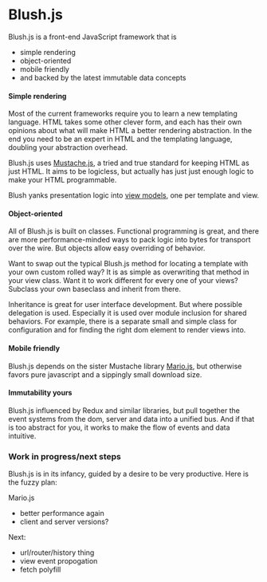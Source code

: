 # Blush.js

Blush.js is a front-end JavaScript framework that is

* simple rendering
* object-oriented
* mobile friendly
* and backed by the latest immutable data concepts

#### Simple rendering

Most of the current frameworks require you to learn a new templating
language. HTML takes some other clever form, and each has their own
opinions about what will make HTML a better rendering abstraction. In
the end you need to be an expert in HTML and the templating language,
doubling your abstraction overhead.

Blush.js uses [Mustache.js](https://github.com/janl/mustache.js/), a
tried and true standard for keeping HTML as just HTML. It aims to be
logicless, but actually has just just enough logic to make your HTML
programmable.

Blush yanks presentation logic into [view models](https://en.wikipedia.org/wiki/Model%E2%80%93view%E2%80%93viewmodel), one per template and view.

#### Object-oriented

All of Blush.js is built on classes. Functional programming is great,
and there are more performance-minded ways to pack logic into bytes for
transport over the wire. But objects allow easy overriding of behavior.

Want to swap out the typical Blush.js method for locating a template with your
own custom rolled way? It is as simple as overwriting that method in
your view class. Want it to work different for every one of your views?
Subclass your own baseclass and inherit from there.

Inheritance is great for user interface development. But where possible
delegation is used. Especially it is used over module inclusion for shared
behaviors. For example, there is a separate small and simple class for
configuration and for finding the right dom element to render views
into.

#### Mobile friendly

Blush.js depends on the sister Mustache library
[Mario.js](https://github.com/baccigalupi/mario.js), but otherwise
favors pure javascript and a sippingly small download size.

#### Immutability yours

Blush.js influenced by Redux and similar libraries, but pull together
the event systems from the dom, server and data into a unified bus. And
if that is too abstract for you, it works to make the flow of events and
data intuitive.

### Work in progress/next steps

Blush.js is in its infancy, guided by a desire to be very productive.
Here is the fuzzy plan:

Mario.js
* better performance again
* client and server versions?

Next:
* url/router/history thing
* view event propogation
* fetch polyfill

